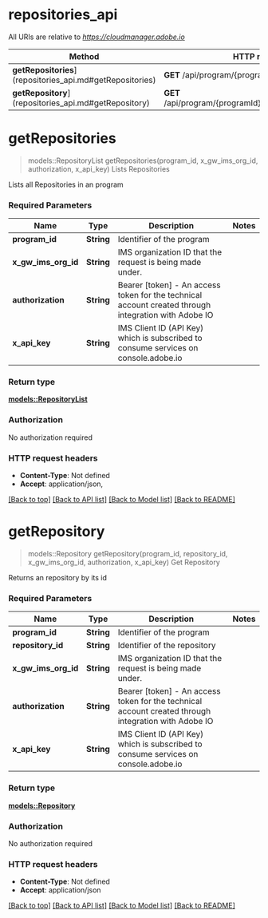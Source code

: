 # repositories_api

All URIs are relative to *https://cloudmanager.adobe.io*

Method | HTTP request | Description
------------- | ------------- | -------------
**getRepositories**](repositories_api.md#getRepositories) | **GET** /api/program/{programId}/repositories | Lists Repositories
**getRepository**](repositories_api.md#getRepository) | **GET** /api/program/{programId}/repository/{repositoryId} | Get Repository


# **getRepositories**
> models::RepositoryList getRepositories(program_id, x_gw_ims_org_id, authorization, x_api_key)
Lists Repositories

Lists all Repositories in an program

### Required Parameters

Name | Type | Description  | Notes
------------- | ------------- | ------------- | -------------
  **program_id** | **String**| Identifier of the program | 
  **x_gw_ims_org_id** | **String**| IMS organization ID that the request is being made under. | 
  **authorization** | **String**| Bearer [token] - An access token for the technical account created through integration with Adobe IO | 
  **x_api_key** | **String**| IMS Client ID (API Key) which is subscribed to consume services on console.adobe.io | 

### Return type

[**models::RepositoryList**](repositoryList.md)

### Authorization

No authorization required

### HTTP request headers

 - **Content-Type**: Not defined
 - **Accept**: application/json, 

[[Back to top]](#) [[Back to API list]](../README.md#documentation-for-api-endpoints) [[Back to Model list]](../README.md#documentation-for-models) [[Back to README]](../README.md)

# **getRepository**
> models::Repository getRepository(program_id, repository_id, x_gw_ims_org_id, authorization, x_api_key)
Get Repository

Returns an repository by its id

### Required Parameters

Name | Type | Description  | Notes
------------- | ------------- | ------------- | -------------
  **program_id** | **String**| Identifier of the program | 
  **repository_id** | **String**| Identifier of the repository | 
  **x_gw_ims_org_id** | **String**| IMS organization ID that the request is being made under. | 
  **authorization** | **String**| Bearer [token] - An access token for the technical account created through integration with Adobe IO | 
  **x_api_key** | **String**| IMS Client ID (API Key) which is subscribed to consume services on console.adobe.io | 

### Return type

[**models::Repository**](Repository.md)

### Authorization

No authorization required

### HTTP request headers

 - **Content-Type**: Not defined
 - **Accept**: application/json

[[Back to top]](#) [[Back to API list]](../README.md#documentation-for-api-endpoints) [[Back to Model list]](../README.md#documentation-for-models) [[Back to README]](../README.md)

